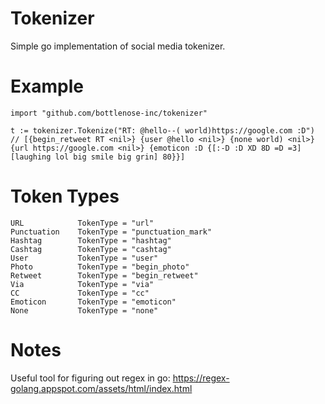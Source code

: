 # Tokenizer

Simple go implementation of social media tokenizer.

# Example

    import "github.com/bottlenose-inc/tokenizer" 
    
    t := tokenizer.Tokenize("RT: @hello--( world)https://google.com :D")
    // [{begin_retweet RT <nil>} {user @hello <nil>} {none world) <nil>} {url https://google.com <nil>} {emoticon :D {[:-D :D XD 8D =D =3] [laughing lol big smile big grin] 80}}]

# Token Types

    URL            TokenType = "url"
    Punctuation    TokenType = "punctuation_mark"
    Hashtag        TokenType = "hashtag"
    Cashtag        TokenType = "cashtag"
    User           TokenType = "user"
    Photo          TokenType = "begin_photo"
    Retweet        TokenType = "begin_retweet"
    Via            TokenType = "via"
    CC             TokenType = "cc"
    Emoticon       TokenType = "emoticon"
    None           TokenType = "none"
    
# Notes

Useful tool for figuring out regex in go: https://regex-golang.appspot.com/assets/html/index.html
